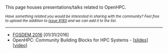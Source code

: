 This page houses presentations/talks related to OpenHPC.  

<sub>_Have something related you would be interested in sharing with the community?  Feel free to upload the addition to [Issue #183](https://github.com/openhpc/ohpc/issues/183) and we can add it to the list._</sub>


***

* [FOSDEM 2016](https://fosdem.org/2016/schedule/event/hpc_bigdata_openhpc/) [01/31/2016]
 * OpenHPC: Community Building Blocks for HPC Systems - [\[slides\]](https://github.com/openhpc/ohpc/files/146753/OpenHPC-Overview-fosdem16.pdf) [\[video\]](http://video.fosdem.org/2016/aw1126/openhpc-community-building-blocks-for-hpc-systems.mp4)